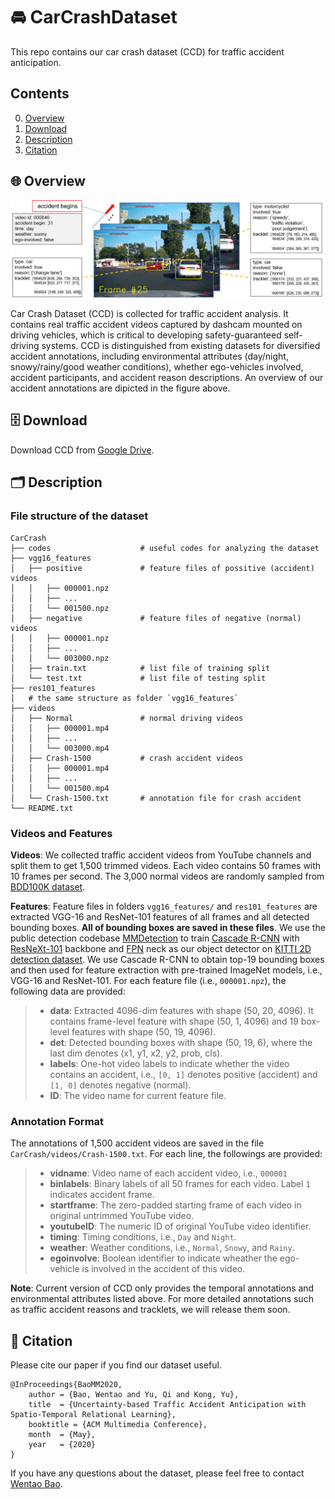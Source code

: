 # :oncoming_automobile: CarCrashDataset
This repo contains our car crash dataset (CCD) for traffic accident anticipation.

## Contents
0. [Overview](#overview)
0. [Download](#download)
0. [Description](#description)
0. [Citation](#citation)

<a name="overview"></a>
## :globe_with_meridians:  Overview 
<div align=center>
  <img src="assets/CCD.png" alt="CCD Annotations" width="800"/>
</div>

Car Crash Dataset (CCD) is collected for traffic accident analysis. It contains real traffic accident videos captured by dashcam mounted on driving vehicles, which is critical to developing safety-guaranteed self-driving systems. CCD is distinguished from existing datasets for diversified accident annotations, including environmental attributes (day/night, snowy/rainy/good weather conditions), whether ego-vehicles involved, accident participants, and accident reason descriptions. An overview of our accident annotations are dipicted in the figure above.

<a name="download"></a>
## :file_cabinet:  Download 

Download CCD from [Google Drive](https://drive.google.com/drive/folders/1ao-wCdQkWRYJMtWlDLPQEg9_y9d5K803?usp=sharing).

<a name="description"></a>
## :card_index_dividers:  Description

### File structure of the dataset
```
CarCrash
├── codes                    # useful codes for analyzing the dataset
├── vgg16_features
│   ├── positive             # feature files of possitive (accident) videos
│   │   ├── 000001.npz
│   │   ├── ...
│   │   └── 001500.npz
│   ├── negative             # feature files of negative (normal) videos
│   │   ├── 000001.npz
│   │   ├── ...
│   │   └── 003000.npz
│   ├── train.txt            # list file of training split 
│   └── test.txt             # list file of testing split 
├── res101_features
│   # the same structure as folder `vgg16_features`
├── videos
│   ├── Normal               # normal driving videos
│   │   ├── 000001.mp4
│   │   ├── ...
│   │   └── 003000.mp4
│   ├── Crash-1500           # crash accident videos
│   │   ├── 000001.mp4
│   │   ├── ...
│   │   └── 001500.mp4
│   └── Crash-1500.txt       # annotation file for crash accident
└── README.txt
```

### Videos and Features

**Videos**: We collected traffic accident videos from YouTube channels and split them to get 1,500 trimmed videos. Each video contains 50 frames with 10 frames per second. The 3,000 normal videos are randomly sampled from [BDD100K dataset](https://bdd-data.berkeley.edu/index.html).

**Features**: Feature files in folders `vgg16_features/` and `res101_features` are extracted VGG-16 and ResNet-101 features of all frames and all detected bounding boxes. **All of bounding boxes are saved in these files**. We use the public detection codebase [MMDetection](https://github.com/open-mmlab/mmdetection) to train [Cascade R-CNN](http://openaccess.thecvf.com/content_cvpr_2018/papers/Cai_Cascade_R-CNN_Delving_CVPR_2018_paper.pdf) with [ResNeXt-101](http://openaccess.thecvf.com/content_cvpr_2017/papers/Xie_Aggregated_Residual_Transformations_CVPR_2017_paper.pdf) backbone and [FPN](http://openaccess.thecvf.com/content_cvpr_2017/papers/Lin_Feature_Pyramid_Networks_CVPR_2017_paper.pdf) neck as our object detector on [KITTI 2D detection dataset](http://www.cvlibs.net/datasets/kitti/eval_object.php?obj_benchmark=2d). We use Cascade R-CNN to obtain top-19 bounding boxes and then used for feature extraction with pre-trained ImageNet models, i.e., VGG-16 and ResNet-101. For each feature file (i.e., `000001.npz`), the following data are provided:
> * **data**: Extracted 4096-dim features with shape (50, 20, 4096). It contains frame-level feature with shape (50, 1, 4096) and 19 box-level features with shape (50, 19, 4096).
> * **det**: Detected bounding boxes with shape (50, 19, 6), where the last dim denotes (x1, y1, x2, y2, prob, cls). 
> * **labels**: One-hot video labels to indicate whether the video contains an accident, i.e., `[0, 1]` denotes positive (accident) and `[1, 0]` denotes negative (normal).
> * **ID**: The video name for current feature file.


### Annotation Format

The annotations of 1,500 accident videos are saved in the file `CarCrash/videos/Crash-1500.txt`. For each line, the followings are provided:

 > * **vidname**: Video name of each accident video, i.e., `000001`
 > * **binlabels**: Binary labels of all 50 frames for each video. Label `1` indicates accident frame.
 > * **startframe**: The zero-padded starting frame of each video in original untrimmed YouTube video.
 > * **youtubeID**: The numeric ID of original YouTube video identifier.
 > * **timing**: Timing conditions, i.e., `Day` and `Night`.
 > * **weather**: Weather conditions, i.e., `Normal`, `Snowy`, and `Rainy`.
 > * **egoinvolve**: Boolean identifier to indicate wheather the ego-vehicle is involved in the accident of this video.

 **Note**: Current version of CCD only provides the temporal annotations and environmental attributes listed above. For more detailed annotations such as traffic accident reasons and tracklets, we will release them soon.


 <a name="citation"></a>
## :bookmark_tabs:  Citation

Please cite our paper if you find our dataset useful.

```
@InProceedings{BaoMM2020,
    author = {Bao, Wentao and Yu, Qi and Kong, Yu},
    title  = {Uncertainty-based Traffic Accident Anticipation with Spatio-Temporal Relational Learning},
    booktitle = {ACM Multimedia Conference},
    month  = {May},
    year   = {2020}
}
```

If you have any questions about the dataset, please feel free to contact [Wentao Bao](mailto:wb6219@rit.edu).